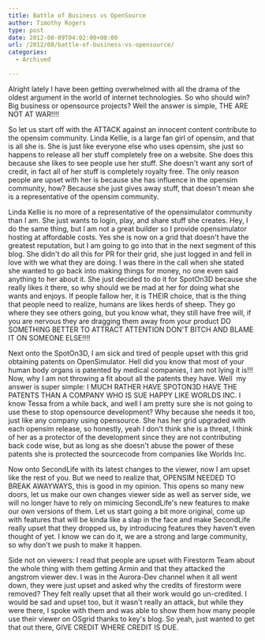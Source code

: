 ```yaml
---
title: Battle of Business vs OpenSource
author: Timothy Rogers
type: post
date: 2012-08-09T04:02:00+00:00
url: /2012/08/battle-of-business-vs-opensource/
categories:
  - Archived

---
```

Alright lately I have been getting overwhelmed with all the drama of the oldest argument in the world of internet technologies. So who should win? Big business or opensource projects? Well the answer is simple, THE ARE NOT AT WAR!!!!</p> 

So let us start off with the ATTACK against an innocent content contribute to the opensim community. Linda Kellie, is a large fan girl of opensim, and that is all she is. She is just like everyone else who uses opensim, she just so happens to release all her stuff completely free on a website. She does this because she likes to see people use her stuff. She doesn't want any sort of credit, in fact all of her stuff is completely royalty free. The only reason people are upset with her is because she has influence in the opensim community, how? Because she just gives away stuff, that doesn't mean she is a representative of the opensim community.

Linda Kellie is no more of a representative of the opensimulator community than I am. She just wants to login, play, and share stuff she creates. Hey, I do the same thing, but I am not a great builder so I provide opensimulator hosting at affordable costs. Yes she is now on a grid that doesn't have the greatest reputation, but I am going to go into that in the next segment of this blog. She didn't do all this for PR for their grid, she just logged in and fell in love with we what they are doing. I was there in the call when she stated she wanted to go back into making things for money, no one even said anything to her about it. She just decided to do it for SpotOn3D because she really likes it there, so why should we be mad at her for doing what she wants and enjoys. If people fallow her, it is THEIR choice, that is the thing that people need to realize, humans are likes herds of sheep. They go where they see others going, but you know what, they still have free will, if you are nervous they are dragging them away from your product DO SOMETHING BETTER TO ATTRACT ATTENTION DON'T BITCH AND BLAME IT ON SOMEONE ELSE!!!!

Next onto the SpotOn3D, I am sick and tired of people upset with this grid obtaining patents on OpenSimulator. Hell did you know that most of your human body organs is patented by medical companies, I am not lying it is!!! Now, why I am not throwing a fit about all the patents they have. Well  my answer is super simple: I MUCH RATHER HAVE SPOTON3D HAVE THE PATENTS THAN A COMPANY WHO IS SUE HAPPY LIKE WORLDS INC. I know Tessa from a while back, and well I am pretty sure she is not going to use these to stop opensource development? Why because she needs it too, just like any company using opensource. She has her grid upgraded with each opensim release, so honestly, yeah I don't think she is a threat, I think of her as a protector of the development since they are not contributing back code wise, but as long as she doesn't abuse the power of these patents she is protected the sourcecode from companies like Worlds Inc.

Now onto SecondLife with its latest changes to the viewer, now I am upset like the rest of you. But we need to realize that, OPENSIM NEEDED TO BREAK AWAYWAYS, this is good in my opinion. This opens so many new doors, let us make our own changes viewer side as well as server side, we will no longer have to rely on mimicing SecondLife's new features to make our own versions of them. Let us start going a bit more original, come up with features that will be kinda like a slap in the face and make SecondLife really upset that they dropped us, by introducing features they haven't even thought of yet. I know we can do it, we are a strong and large community, so why don't we push to make it happen.

Side not on viewers: I read that people are upset with Firestorm Team about the whole thing with them getting Armin and that they attacked the angstrom viewer dev. I was in the Aurora-Dev channel when it all went down, they were just upset and asked why the credits of firestorm were removed? They felt really upset that all their work would go un-credited. I would be sad and upset too, but it wasn't really an attack, but while they were there, I spoke with them and was able to show them how many people use their viewer on OSgrid thanks to key's blog. So yeah, just wanted to get that out there, GIVE CREDIT WHERE CREDIT IS DUE.
